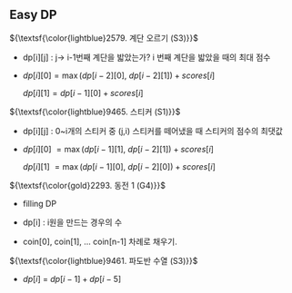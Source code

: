 ## Easy DP
${\textsf{\color{lightblue}2579. 계단 오르기 (S3)}}$

- dp[i][j] : j-> i-1번째 계단을 밟았는가? i 번째 계단을 밟았을 때의 최대 점수

- ${dp[i][0] =  \max(dp[i-2][0],\ dp[i-2][1])+scores[i] }$

  ${dp[i][1] = dp[i-1][0]+scores[i]}$

${\textsf{\color{lightblue}9465. 스티커 (S1)}}$

- dp[i][j] : 0~i개의 스티커 중 (j,i) 스티커를 떼어냈을 때 스티커의 점수의 최댓값

* ${dp[i][0]\ = \max(dp[i-1][1],\ dp[i-2][1])+scores[i]}$

  ${dp[i][1]\ = \max(dp[i-1][0], \ dp[i-2][0])+scores[i]}$


${\textsf{\color{gold}2293. 동전 1 (G4)}}$

- filling DP

- dp[i] : i원을 만드는 경우의 수

- coin[0], coin[1], ... coin[n-1] 차례로 채우기.

${\textsf{\color{lightblue}9461. 파도반 수열 (S3)}}$
  
- ${dp[i]\ =\ dp[i-1]+dp[i-5]}$
